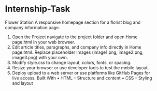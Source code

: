 # Internship-Task
Flower Station
A responsive homepage section for a florist blog and company information page.
 
1.	Open the Project
navigate to the project folder and open Home page.html in your web browser.
2.	Edit article titles, paragraphs, and company info directly in Home page.html.
Replace placeholder images (image1.png, image2.png, image3.png) with your own.
3.	Modify style.css to change layout, colors, fonts, or spacing.
4.	Resize your browser or use developer tools to test the mobile layout.
5.	Deploy 
upload to a web server or use platforms like GitHub Pages for live access.
Built With
•	HTML – Structure and content
•	CSS – Styling and layout 
